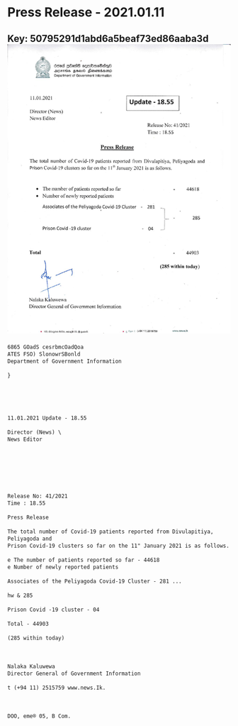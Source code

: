 # Press Release - 2021.01.11 
Key: 50795291d1abd6a5beaf73ed86aaba3d 
![img](img/50795291d1abd6a5beaf73ed86aaba3d.jpg)
---
```
6865 GOadS cesrbmcOadQoa
ATES FSO) SlonowrSBonld
Department of Government Information

}

 

 

11.01.2021 Update - 18.55

Director (News) \
News Editor

 

 

 

Release No: 41/2021
Time : 18.55

Press Release

The total number of Covid-19 patients reported from Divulapitiya, Peliyagoda and
Prison Covid-19 clusters so far on the 11" January 2021 is as follows.

e The number of patients reported so far - 44618
e Number of newly reported patients

Associates of the Peliyagoda Covid-19 Cluster - 281 ...

hw & 285

Prison Covid -19 cluster - 04

Total - 44903

(285 within today)

 

Nalaka Kaluwewa
Director General of Government Information

t (+94 11) 2515759 www.news.Ik.

 

DOO, eme® 05, B Com.

 

```
